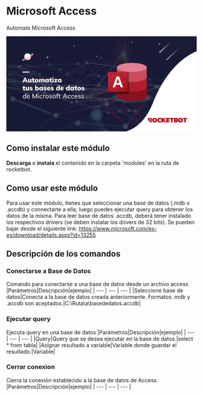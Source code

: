 



# Microsoft Access
  
Automate Microsoft Access  
  
![banner](imgs/Banner_Access.png)
## Como instalar este módulo
  
__Descarga__ e __instala__ el contenido en la carpeta 'modules' en la ruta de rocketbot.  




## Como usar este módulo

Para usar este módulo, tienes que seleccionar una base de datos (.mdb o .accdb) y 
connectarte a ella; luego puedes ejecutar query para obtener los datos de la misma.
Para leer base de datos .accdb, 
deberá tener instalado los respectivos drivers (se deben instalar los drivers de 32 bits).
Se pueden bajar desde el 
siguiente link:
https://www.microsoft.com/es-es/download/details.aspx?id=13255




## Descripción de los comandos

### Conectarse a Base de Datos
  
Comando para conectarse a una base de datos desde un archivo access
|Parámetros|Descripción|ejemplo|
| --- | --- | --- |
|Seleccione base de datos|Conecta a la base de datos creada anteriormente. Formatos .mdb y .accdb son aceptados.|C:\Ruta\a\basededatos.accdb|

### Ejecutar query
  
Ejecuta query en una base de datos
|Parámetros|Descripción|ejemplo|
| --- | --- | --- |
|Query|Query que se desea ejecutar en la base de datos.|select * from tabla|
|Asignar resultado a variable|Variable donde guardar el resultado.|Variable|

### Cerrar conexion
  
Cierra la conexión establecido a la base de datos de Access.
|Parámetros|Descripción|ejemplo|
| --- | --- | --- |

